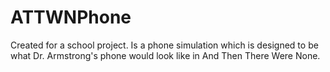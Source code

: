 # ATTWNPhone

Created for a school project. Is a phone simulation which is designed to be what Dr. Armstrong's phone would look like in And Then There Were None.
